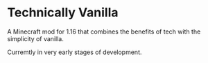 # Technically Vanilla
A Minecraft mod for 1.16 that combines the benefits of tech with the simplicity of vanilla.

Curremtly in very early stages of development.
